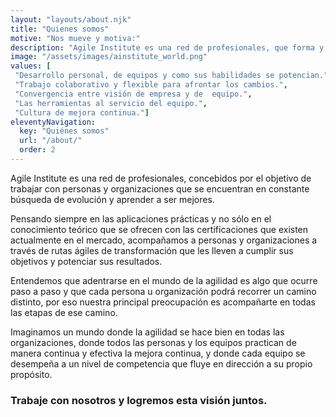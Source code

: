 ```yaml
--- 
layout: "layouts/about.njk" 
title: "Quienes somos"
motive: "Nos mueve y motiva:"
description: "Agile Institute es una red de profesionales, que forma y acompaña a personas y empresas en procesos de aprendizaje y transformación digital." 
image: "/assets/images/ainstitute_world.png"
values: [
 "Desarrollo personal, de equipos y como sus habilidades se potencian.",
 "Trabajo colaborativo y flexible para afrontar los cambios.",
 "Convergencia entre visión de empresa y de  equipo.",
 "Las herramientas al servicio del equipo.",
 "Cultura de mejora continua."]
eleventyNavigation:
  key: "Quiénes somos"
  url: "/about/"
  order: 2
---
```


Agile Institute es una red de profesionales, concebidos por el objetivo de trabajar con personas y organizaciones que se encuentran en constante búsqueda de evolución y aprender a ser mejores.

Pensando siempre en las aplicaciones prácticas y no sólo en el conocimiento teórico que se ofrecen con las certificaciones que existen actualmente en el mercado, acompañamos a personas y organizaciones a través de rutas ágiles de transformación que les lleven a cumplir sus objetivos y potenciar sus resultados. 

Entendemos que adentrarse en el mundo de la agilidad es algo que ocurre paso a paso y que cada persona u organización podrá recorrer un camino distinto, por eso nuestra principal preocupación es acompañarte en todas las etapas de ese camino.

Imaginamos un mundo donde la agilidad se hace bien en todas las organizaciones, donde todos las personas y los equipos practican de manera continua y efectiva la mejora continua, y donde cada equipo se desempeña a un nivel de competencia que fluye en dirección a su propio propósito. 

### Trabaje con nosotros y logremos esta visión juntos.
